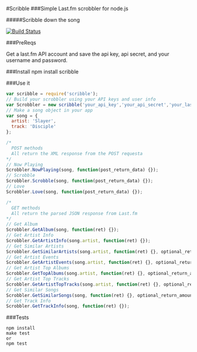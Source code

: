 #Scribble
###Simple Last.fm scrobbler for node.js

#####Scribble down the song

[![Build Status](https://travis-ci.org/TerrordactylDesigns/scribble.png?branch=master)](https://travis-ci.org/TerrordactylDesigns/scribble)

###PreReqs

Get a last.fm API account and save the api key, api secret, and your username and password.

###Install
    npm install scribble

###Use it

```JavaScript
var scribble = require('scribble');
// Build your scrobbler using your API keys and user info
var Scrobbler = new scribble('your_api_key','your_api_secret','your_lastfm_username','your_lastfm_password');
// Make a song object in your app
var song = {
  artist: 'Slayer',
  track: 'Disciple'
};

/*
  POST methods
  All return the XML response from the POST requesta
*/
// Now Playing
Scrobbler.NowPlaying(song, function(post_return_data) {});
// Scrobble
Scrobbler.Scrobble(song, function(post_return_data) {});
// Love
Scrobbler.Love(song, function(post_return_data) {});

/*
  GET methods
  All return the parsed JSON response from Last.fm
*/
// Get Album
Scrobbler.GetAlbum(song, function(ret) {});
// Get Artist Info
Scrobbler.GetArtistInfo(song.artist, function(ret) {});
// Get Similar Artists
Scrobbler.GetSimilarArtists(song.artist, function(ret) {}, optional_return_amount_defaults_to_50);
// Get Artist Events
Scrobbler.GetArtistEvents(song.artist, function(ret) {}, optional_return_amount_defaults_to_50);
// Get Artist Top Albums
Scrobbler.GetTopAlbums(song.artist, function(ret) {}, optional_return_amount_defaults_to_50);
// Get Artist Top Tracks
Scrobbler.GetArtistTopTracks(song.artist, function(ret) {}, optional_return_amount_defaults_to_50);
// Get Similar Songs
Scrobbler.GetSimilarSongs(song, function(ret) {}, optional_return_amount_defaults_to_50);
// Get Track Info
Scrobbler.GetTrackInfo(song, function(ret) {});
```
###Tests

    npm install
    make test
    or
    npm test